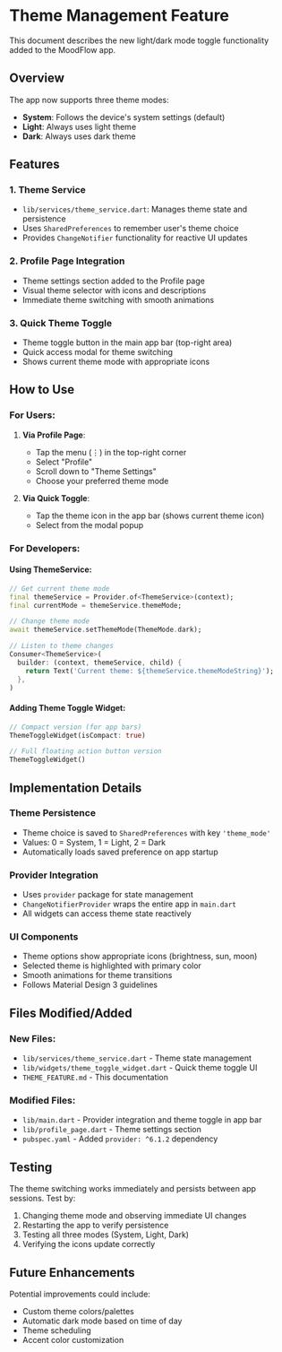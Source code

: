 # Theme Management Feature

This document describes the new light/dark mode toggle functionality added to the MoodFlow app.

## Overview

The app now supports three theme modes:
- **System**: Follows the device's system settings (default)
- **Light**: Always uses light theme
- **Dark**: Always uses dark theme

## Features

### 1. Theme Service
- `lib/services/theme_service.dart`: Manages theme state and persistence
- Uses `SharedPreferences` to remember user's theme choice
- Provides `ChangeNotifier` functionality for reactive UI updates

### 2. Profile Page Integration
- Theme settings section added to the Profile page
- Visual theme selector with icons and descriptions
- Immediate theme switching with smooth animations

### 3. Quick Theme Toggle
- Theme toggle button in the main app bar (top-right area)
- Quick access modal for theme switching
- Shows current theme mode with appropriate icons

## How to Use

### For Users:
1. **Via Profile Page**: 
   - Tap the menu (⋮) in the top-right corner
   - Select "Profile"
   - Scroll down to "Theme Settings"
   - Choose your preferred theme mode

2. **Via Quick Toggle**:
   - Tap the theme icon in the app bar (shows current theme icon)
   - Select from the modal popup

### For Developers:

#### Using ThemeService:
```dart
// Get current theme mode
final themeService = Provider.of<ThemeService>(context);
final currentMode = themeService.themeMode;

// Change theme mode
await themeService.setThemeMode(ThemeMode.dark);

// Listen to theme changes
Consumer<ThemeService>(
  builder: (context, themeService, child) {
    return Text('Current theme: ${themeService.themeModeString}');
  },
)
```

#### Adding Theme Toggle Widget:
```dart
// Compact version (for app bars)
ThemeToggleWidget(isCompact: true)

// Full floating action button version
ThemeToggleWidget()
```

## Implementation Details

### Theme Persistence
- Theme choice is saved to `SharedPreferences` with key `'theme_mode'`
- Values: 0 = System, 1 = Light, 2 = Dark
- Automatically loads saved preference on app startup

### Provider Integration
- Uses `provider` package for state management
- `ChangeNotifierProvider` wraps the entire app in `main.dart`
- All widgets can access theme state reactively

### UI Components
- Theme options show appropriate icons (brightness, sun, moon)
- Selected theme is highlighted with primary color
- Smooth animations for theme transitions
- Follows Material Design 3 guidelines

## Files Modified/Added

### New Files:
- `lib/services/theme_service.dart` - Theme state management
- `lib/widgets/theme_toggle_widget.dart` - Quick theme toggle UI
- `THEME_FEATURE.md` - This documentation

### Modified Files:
- `lib/main.dart` - Provider integration and theme toggle in app bar
- `lib/profile_page.dart` - Theme settings section
- `pubspec.yaml` - Added `provider: ^6.1.2` dependency

## Testing

The theme switching works immediately and persists between app sessions. Test by:
1. Changing theme mode and observing immediate UI changes
2. Restarting the app to verify persistence
3. Testing all three modes (System, Light, Dark)
4. Verifying the icons update correctly

## Future Enhancements

Potential improvements could include:
- Custom theme colors/palettes
- Automatic dark mode based on time of day
- Theme scheduling
- Accent color customization
